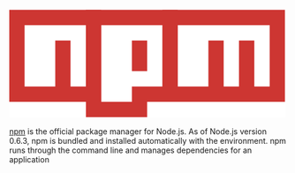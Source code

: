 ![npm](/bower_components/reveal.js/img/npm.png)

[npm](http://npmjs.org/ "npm") is the official package manager for Node.js. As of Node.js version 0.6.3, npm is bundled and installed automatically with the environment. npm runs through the command line and manages dependencies for an application